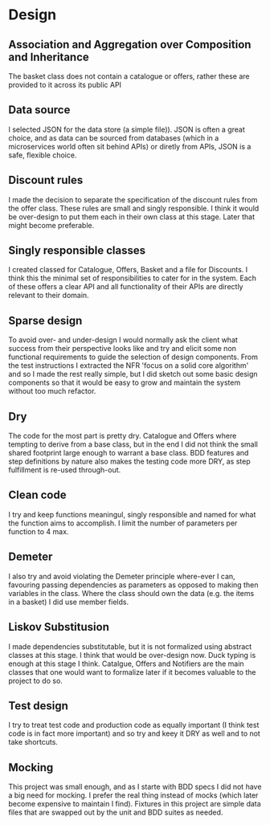 # Design

## Association and Aggregation over Composition and Inheritance

The basket class does not contain a catalogue or offers, rather these are provided to it across its public API

## Data source

I selected JSON for the data store (a simple file)). JSON is often a great choice, and as data can be sourced from databases (which in a microservices world often sit behind APIs) or diretly from APIs, JSON is a safe, flexible choice.

## Discount rules

I made the decision to separate the specification of the discount rules from the offer class. These rules are small and singly responsible. I think it would be over-design to put them each in their own class at this stage. Later that might become preferable.

## Singly responsible classes

I created classed for Catalogue, Offers, Basket and a file for Discounts. I think this the minimal set of responsibilities to cater for in the system. Each of these offers a clear API and all functionality of their APIs are directly relevant to their domain.

## Sparse design

To avoid over- and under-design I would normally ask the client what success from their perspective looks like and try and elicit some non functional requirements to guide the selection of design components. From the test instructions I extracted the NFR 'focus on a solid core algorithm' and so I made the rest really simple, but I did sketch out some basic design components so that it would be easy to grow and maintain the system without too much refactor.

## Dry

The code for the most part is pretty dry. Catalogue and Offers where tempting to derive from a base class, but in the end I did not think the small shared footprint large enough to warrant a base class. BDD features and step definitions by nature also makes the testing code more DRY, as step fulfillment is re-used through-out.

## Clean code

I try and keep functions meaningul, singly responsible and named for what the function aims to accomplish. I limit the number of parameters per function to 4 max.

## Demeter

I also try and avoid violating the Demeter principle where-ever I can, favouring passing dependencies as parameters as opposed to making then variables in the class. Where the class should own the data (e.g. the items in a basket) I did use member fields.

## Liskov Substitusion

I made dependencies substitutable, but it is not formalized using abstract classes at this stage. I think that would be over-design now. Duck typing is enough at this stage I think. Catalgue, Offers and Notifiers are the main classes that one would want to formalize later if it becomes valuable to the project to do so.

## Test design

I try to treat test code and production code as equally important (I think test code is in fact more important) and so try and keey it DRY as well and to not take shortcuts.

## Mocking

This project was small enough, and as I starte with BDD specs I did not have a big need for mocking. I prefer the real thing instead of mocks (which later become expensive to maintain I find). Fixtures in this project are simple data files that are swapped out by the unit and BDD suites as needed.
